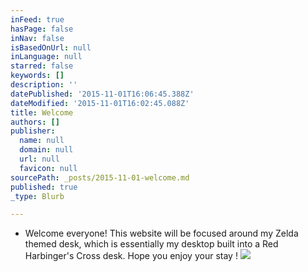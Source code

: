 ```yaml
---
inFeed: true
hasPage: false
inNav: false
isBasedOnUrl: null
inLanguage: null
starred: false
keywords: []
description: ''
datePublished: '2015-11-01T16:06:45.388Z'
dateModified: '2015-11-01T16:02:45.088Z'
title: Welcome
authors: []
publisher:
  name: null
  domain: null
  url: null
  favicon: null
sourcePath: _posts/2015-11-01-welcome.md
published: true
_type: Blurb

---
```

* Welcome everyone! This website will be focused around my Zelda themed desk, which is essentially my desktop built into a Red Harbinger's Cross desk. Hope you enjoy your stay !
![](https://the-grid-user-content.s3-us-west-2.amazonaws.com/8116291d-26e2-4c45-8846-e0e70ad381ae.jpg)
